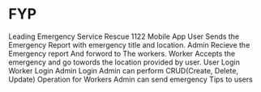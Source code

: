 # FYP
Leading Emergency Service Rescue 1122 Mobile App
User Sends the Emergency Report with emergency title and location.
Admin Recieve the Emergency report And forword to The workers.
Worker Accepts the emergency and go towords the location provided by user. 
User Login
Worker Login
Admin Login
Admin can perform CRUD(Create, Delete, Update) Operation for Workers 
Admin can send emergency Tips to users
